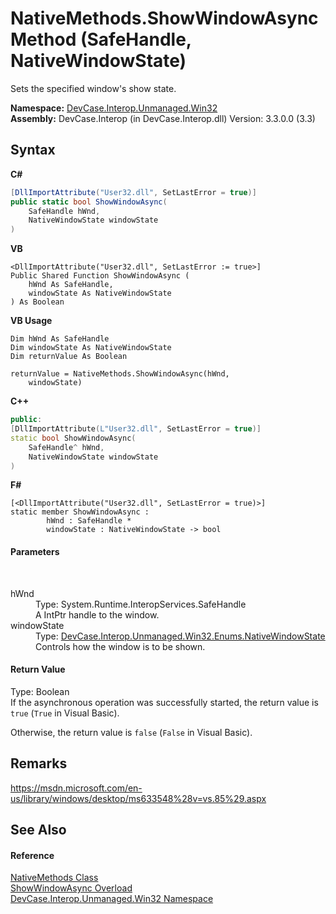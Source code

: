 # NativeMethods.ShowWindowAsync Method (SafeHandle, NativeWindowState)
 

Sets the specified window's show state.

**Namespace:**&nbsp;<a href="N_DevCase_Interop_Unmanaged_Win32">DevCase.Interop.Unmanaged.Win32</a><br />**Assembly:**&nbsp;DevCase.Interop (in DevCase.Interop.dll) Version: 3.3.0.0 (3.3)

## Syntax

**C#**<br />
``` C#
[DllImportAttribute("User32.dll", SetLastError = true)]
public static bool ShowWindowAsync(
	SafeHandle hWnd,
	NativeWindowState windowState
)
```

**VB**<br />
``` VB
<DllImportAttribute("User32.dll", SetLastError := true>]
Public Shared Function ShowWindowAsync ( 
	hWnd As SafeHandle,
	windowState As NativeWindowState
) As Boolean
```

**VB Usage**<br />
``` VB Usage
Dim hWnd As SafeHandle
Dim windowState As NativeWindowState
Dim returnValue As Boolean

returnValue = NativeMethods.ShowWindowAsync(hWnd, 
	windowState)
```

**C++**<br />
``` C++
public:
[DllImportAttribute(L"User32.dll", SetLastError = true)]
static bool ShowWindowAsync(
	SafeHandle^ hWnd, 
	NativeWindowState windowState
)
```

**F#**<br />
``` F#
[<DllImportAttribute("User32.dll", SetLastError = true)>]
static member ShowWindowAsync : 
        hWnd : SafeHandle * 
        windowState : NativeWindowState -> bool 

```


#### Parameters
&nbsp;<dl><dt>hWnd</dt><dd>Type: System.Runtime.InteropServices.SafeHandle<br />A IntPtr handle to the window.</dd><dt>windowState</dt><dd>Type: <a href="T_DevCase_Interop_Unmanaged_Win32_Enums_NativeWindowState">DevCase.Interop.Unmanaged.Win32.Enums.NativeWindowState</a><br />Controls how the window is to be shown.</dd></dl>

#### Return Value
Type: Boolean<br />If the asynchronous operation was successfully started, the return value is `true` (`True` in Visual Basic). 

 Otherwise, the return value is `false` (`False` in Visual Basic).

## Remarks
<a href="https://msdn.microsoft.com/en-us/library/windows/desktop/ms633548%28v=vs.85%29.aspx" target="_blank">https://msdn.microsoft.com/en-us/library/windows/desktop/ms633548%28v=vs.85%29.aspx</a>

## See Also


#### Reference
<a href="T_DevCase_Interop_Unmanaged_Win32_NativeMethods">NativeMethods Class</a><br /><a href="Overload_DevCase_Interop_Unmanaged_Win32_NativeMethods_ShowWindowAsync">ShowWindowAsync Overload</a><br /><a href="N_DevCase_Interop_Unmanaged_Win32">DevCase.Interop.Unmanaged.Win32 Namespace</a><br />
